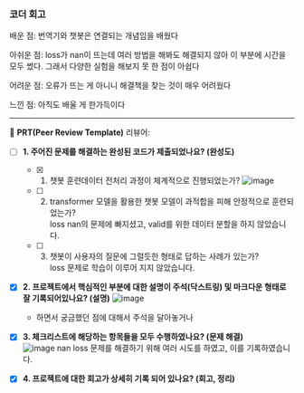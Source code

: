 ### 코더 회고
배운 점: 번역기와 챗봇은 연결되는 개념임을 배웠다

아쉬운 점: loss가 nan이 뜨는데 여러 방법을 해봐도 해결되지 않아 이 부분에 시간을 모두 썼다. 그래서 다양한 실험을 해보지 못 한 점이 아쉽다

어려운 점: 오류가 뜨는 게 아니니 해결책을 찾는 것이 매우 어려웠다

느낀 점: 아직도 배울 게 한가득이다

---
🔑 **PRT(Peer Review Template)**
리뷰어: 

- [ ]  **1. 주어진 문제를 해결하는 완성된 코드가 제출되었나요? (완성도)**  
    - [x] 1. 챗봇 훈련데이터 전처리 과정이 체계적으로 진행되었는가?
           ![image](https://github.com/user-attachments/assets/640cc9ee-eb2d-4955-a08c-43ba7668cefa)
    - [ ]  2. transformer 모델을 활용한 챗봇 모델이 과적합을 피해 안정적으로 훈련되었는가?  
            loss nan의 문제에 빠지셨고, valid를 위한 데이터 분할을 하지 않았습니다. 
    - [ ]  3. 챗봇이 사용자의 질문에 그럴듯한 형태로 답하는 사례가 있는가?  
           loss 문제로 학습이 이루어 지지 않았습니다.  


- [x]  **2. 프로젝트에서 핵심적인 부분에 대한 설명이 주석(닥스트링) 및 마크다운 형태로 잘 기록되어있나요? (설명)**
       ![image](https://github.com/user-attachments/assets/2a9b7e81-6e00-4a86-aa8b-e711bfdbff04)
       


    - 하면서 궁금했던 점에 대해서 주석을 달아놓거나   


- [x]  **3. 체크리스트에 해당하는 항목들을 모두 수행하였나요? (문제 해결)**  
      ![image](https://github.com/user-attachments/assets/c1a85120-6f85-4496-8090-01508aef301d)
      nan loss 문제를 해결하기 위해 여러 시도를 하였고, 이를 기록하였습니다.  
 
- [x]  **4. 프로젝트에 대한 회고가 상세히 기록 되어 있나요? (회고, 정리)**  
